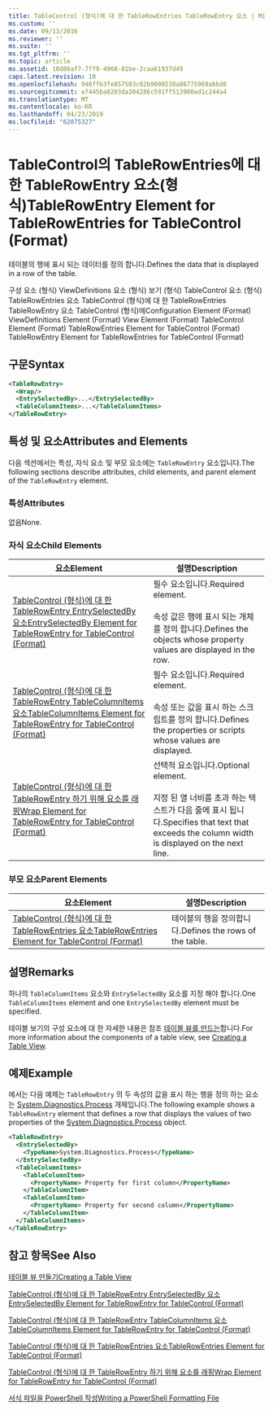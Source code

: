 ```yaml
---
title: TableControl (형식)에 대 한 TableRowEntries TableRowEntry 요소 | Microsoft Docs
ms.custom: ''
ms.date: 09/13/2016
ms.reviewer: ''
ms.suite: ''
ms.tgt_pltfrm: ''
ms.topic: article
ms.assetid: 18d86af7-7ff9-4968-81be-2caa61937d49
caps.latest.revision: 10
ms.openlocfilehash: 946ffb3fe857503c02b9000238a86775969abbd6
ms.sourcegitcommit: e7445ba8203da304286c591ff513900ad1c244a4
ms.translationtype: MT
ms.contentlocale: ko-KR
ms.lasthandoff: 04/23/2019
ms.locfileid: "62075327"
---
```

# <a name="tablerowentry-element-for-tablerowentries-for-tablecontrol-format"></a><span data-ttu-id="f5ed9-102">TableControl의 TableRowEntries에 대한 TableRowEntry 요소(형식)</span><span class="sxs-lookup"><span data-stu-id="f5ed9-102">TableRowEntry Element for TableRowEntries for TableControl (Format)</span></span>

<span data-ttu-id="f5ed9-103">테이블의 행에 표시 되는 데이터를 정의 합니다.</span><span class="sxs-lookup"><span data-stu-id="f5ed9-103">Defines the data that is displayed in a row of the table.</span></span>

<span data-ttu-id="f5ed9-104">구성 요소 (형식) ViewDefinitions 요소 (형식) 보기 (형식) TableControl 요소 (형식) TableRowEntries 요소 TableControl (형식)에 대 한 TableRowEntries TableRowEntry 요소 TableControl (형식)에</span><span class="sxs-lookup"><span data-stu-id="f5ed9-104">Configuration Element (Format) ViewDefinitions Element (Format) View Element (Format) TableControl Element (Format) TableRowEntries Element for TableControl (Format) TableRowEntry Element for TableRowEntries for TableControl (Format)</span></span>

## <a name="syntax"></a><span data-ttu-id="f5ed9-105">구문</span><span class="sxs-lookup"><span data-stu-id="f5ed9-105">Syntax</span></span>

```xml
<TableRowEntry>
  <Wrap/>
  <EntrySelectedBy>...</EntrySelectedBy>
  <TableColumnItems>...</TableColumnItems>
</TableRowEntry>
```

## <a name="attributes-and-elements"></a><span data-ttu-id="f5ed9-106">특성 및 요소</span><span class="sxs-lookup"><span data-stu-id="f5ed9-106">Attributes and Elements</span></span>

<span data-ttu-id="f5ed9-107">다음 섹션에서는 특성, 자식 요소 및 부모 요소에는 `TableRowEntry` 요소입니다.</span><span class="sxs-lookup"><span data-stu-id="f5ed9-107">The following sections describe attributes, child elements, and parent element of the `TableRowEntry` element.</span></span>

### <a name="attributes"></a><span data-ttu-id="f5ed9-108">특성</span><span class="sxs-lookup"><span data-stu-id="f5ed9-108">Attributes</span></span>

<span data-ttu-id="f5ed9-109">없음</span><span class="sxs-lookup"><span data-stu-id="f5ed9-109">None.</span></span>

### <a name="child-elements"></a><span data-ttu-id="f5ed9-110">자식 요소</span><span class="sxs-lookup"><span data-stu-id="f5ed9-110">Child Elements</span></span>

|<span data-ttu-id="f5ed9-111">요소</span><span class="sxs-lookup"><span data-stu-id="f5ed9-111">Element</span></span>|<span data-ttu-id="f5ed9-112">설명</span><span class="sxs-lookup"><span data-stu-id="f5ed9-112">Description</span></span>|
|-------------|-----------------|
|[<span data-ttu-id="f5ed9-113">TableControl (형식)에 대 한 TableRowEntry EntrySelectedBy 요소</span><span class="sxs-lookup"><span data-stu-id="f5ed9-113">EntrySelectedBy Element for TableRowEntry for TableControl (Format)</span></span>](./entryselectedby-element-for-tablerowentry-for-tablecontrol-format.md)|<span data-ttu-id="f5ed9-114">필수 요소입니다.</span><span class="sxs-lookup"><span data-stu-id="f5ed9-114">Required element.</span></span><br /><br /> <span data-ttu-id="f5ed9-115">속성 값은 행에 표시 되는 개체를 정의 합니다.</span><span class="sxs-lookup"><span data-stu-id="f5ed9-115">Defines the objects whose property values are displayed in the row.</span></span>|
|[<span data-ttu-id="f5ed9-116">TableControl (형식)에 대 한 TableRowEntry TableColumnItems 요소</span><span class="sxs-lookup"><span data-stu-id="f5ed9-116">TableColumnItems Element for TableRowEntry for TableControl (Format)</span></span>](./tablecolumnitems-element-for-tablerowentry-for-tablecontrol-format.md)|<span data-ttu-id="f5ed9-117">필수 요소입니다.</span><span class="sxs-lookup"><span data-stu-id="f5ed9-117">Required element.</span></span><br /><br /> <span data-ttu-id="f5ed9-118">속성 또는 값을 표시 하는 스크립트를 정의 합니다.</span><span class="sxs-lookup"><span data-stu-id="f5ed9-118">Defines the properties or scripts whose values are displayed.</span></span>|
|[<span data-ttu-id="f5ed9-119">TableControl (형식)에 대 한 TableRowEntry 하기 위해 요소를 래핑</span><span class="sxs-lookup"><span data-stu-id="f5ed9-119">Wrap Element for TableRowEntry for TableControl (Format)</span></span>](./wrap-element-for-tablerowentry-for-tablecontrol-format.md)|<span data-ttu-id="f5ed9-120">선택적 요소입니다.</span><span class="sxs-lookup"><span data-stu-id="f5ed9-120">Optional element.</span></span><br /><br /> <span data-ttu-id="f5ed9-121">지정 된 열 너비를 초과 하는 텍스트가 다음 줄에 표시 됩니다.</span><span class="sxs-lookup"><span data-stu-id="f5ed9-121">Specifies that text that exceeds the column width is displayed on the next line.</span></span>|

### <a name="parent-elements"></a><span data-ttu-id="f5ed9-122">부모 요소</span><span class="sxs-lookup"><span data-stu-id="f5ed9-122">Parent Elements</span></span>

|<span data-ttu-id="f5ed9-123">요소</span><span class="sxs-lookup"><span data-stu-id="f5ed9-123">Element</span></span>|<span data-ttu-id="f5ed9-124">설명</span><span class="sxs-lookup"><span data-stu-id="f5ed9-124">Description</span></span>|
|-------------|-----------------|
|[<span data-ttu-id="f5ed9-125">TableControl (형식)에 대 한 TableRowEntries 요소</span><span class="sxs-lookup"><span data-stu-id="f5ed9-125">TableRowEntries Element for TableControl (Format)</span></span>](./tablerowentries-element-for-tablecontrol-format.md)|<span data-ttu-id="f5ed9-126">테이블의 행을 정의합니다.</span><span class="sxs-lookup"><span data-stu-id="f5ed9-126">Defines the rows of the table.</span></span>|

## <a name="remarks"></a><span data-ttu-id="f5ed9-127">설명</span><span class="sxs-lookup"><span data-stu-id="f5ed9-127">Remarks</span></span>

<span data-ttu-id="f5ed9-128">하나의 `TableColumnItems` 요소와 `EntrySelectedBy` 요소를 지정 해야 합니다.</span><span class="sxs-lookup"><span data-stu-id="f5ed9-128">One `TableColumnItems` element and one `EntrySelectedBy` element must be specified.</span></span>

<span data-ttu-id="f5ed9-129">테이블 보기의 구성 요소에 대 한 자세한 내용은 참조 [테이블 뷰를 만드는](./creating-a-table-view.md)합니다.</span><span class="sxs-lookup"><span data-stu-id="f5ed9-129">For more information about the components of a table view, see [Creating a Table View](./creating-a-table-view.md).</span></span>

## <a name="example"></a><span data-ttu-id="f5ed9-130">예제</span><span class="sxs-lookup"><span data-stu-id="f5ed9-130">Example</span></span>

<span data-ttu-id="f5ed9-131">에서는 다음 예제는 `TableRowEntry` 의 두 속성의 값을 표시 하는 행을 정의 하는 요소는 [System.Diagnostics.Process](/dotnet/api/System.Diagnostics.Process) 개체입니다.</span><span class="sxs-lookup"><span data-stu-id="f5ed9-131">The following example shows a `TableRowEntry` element that defines a row that displays the values of two properties of the [System.Diagnostics.Process](/dotnet/api/System.Diagnostics.Process) object.</span></span>

```xml
<TableRowEntry>
  <EntrySelectedBy>
    <TypeName>System.Diagnostics.Process</TypeName>
  </EntrySelectedBy>
  <TableColumnItems>
    <TableColumnItem>
      <PropertyName> Property for first column</PropertyName>
    </TableColumnItem>
    <TableColumnItem>
      <PropertyName> Property for second column</PropertyName>
    </TableColumnItem>
  </TableColumnItems>
</TableRowEntry>
```

## <a name="see-also"></a><span data-ttu-id="f5ed9-132">참고 항목</span><span class="sxs-lookup"><span data-stu-id="f5ed9-132">See Also</span></span>

[<span data-ttu-id="f5ed9-133">테이블 뷰 만들기</span><span class="sxs-lookup"><span data-stu-id="f5ed9-133">Creating a Table View</span></span>](./creating-a-table-view.md)

[<span data-ttu-id="f5ed9-134">TableControl (형식)에 대 한 TableRowEntry EntrySelectedBy 요소</span><span class="sxs-lookup"><span data-stu-id="f5ed9-134">EntrySelectedBy Element for TableRowEntry for TableControl (Format)</span></span>](./entryselectedby-element-for-tablerowentry-for-tablecontrol-format.md)

[<span data-ttu-id="f5ed9-135">TableControl (형식)에 대 한 TableRowEntry TableColumnItems 요소</span><span class="sxs-lookup"><span data-stu-id="f5ed9-135">TableColumnItems Element for TableRowEntry for TableControl (Format)</span></span>](./tablecolumnitems-element-for-tablerowentry-for-tablecontrol-format.md)

[<span data-ttu-id="f5ed9-136">TableControl (형식)에 대 한 TableRowEntries 요소</span><span class="sxs-lookup"><span data-stu-id="f5ed9-136">TableRowEntries Element for TableControl (Format)</span></span>](./tablerowentries-element-for-tablecontrol-format.md)

[<span data-ttu-id="f5ed9-137">TableControl (형식)에 대 한 TableRowEntry 하기 위해 요소를 래핑</span><span class="sxs-lookup"><span data-stu-id="f5ed9-137">Wrap Element for TableRowEntry for TableControl (Format)</span></span>](./wrap-element-for-tablerowentry-for-tablecontrol-format.md)

[<span data-ttu-id="f5ed9-138">서식 파일을 PowerShell 작성</span><span class="sxs-lookup"><span data-stu-id="f5ed9-138">Writing a PowerShell Formatting File</span></span>](./writing-a-powershell-formatting-file.md)

